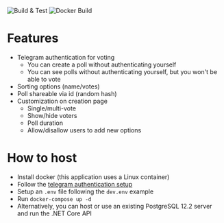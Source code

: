 ![Build & Test](https://github.com/valamistudio/vspoll.api/workflows/Build%20&%20Test/badge.svg)
![Docker Build](https://github.com/valamistudio/vspoll.api/workflows/Docker%20build/badge.svg)

# Features
- Telegram authentication for voting
  - You can create a poll without authenticating yourself
  - You can see polls without authenticating yourself, but you won't be able to vote
- Sorting options (name/votes)
- Poll shareable via id (random hash)
- Customization on creation page
  - Single/multi-vote
  - Show/hide voters
  - Poll duration
  - Allow/disallow users to add new options
  
# How to host
- Install docker (this application uses a Linux container)
- Follow the [telegram authentication setup](https://core.telegram.org/widgets/login)
- Setup an `.env` file following the `dev.env` example
- Run `docker-compose up -d`
- Alternatively, you can host or use an existing PostgreSQL 12.2 server and run the .NET Core API
